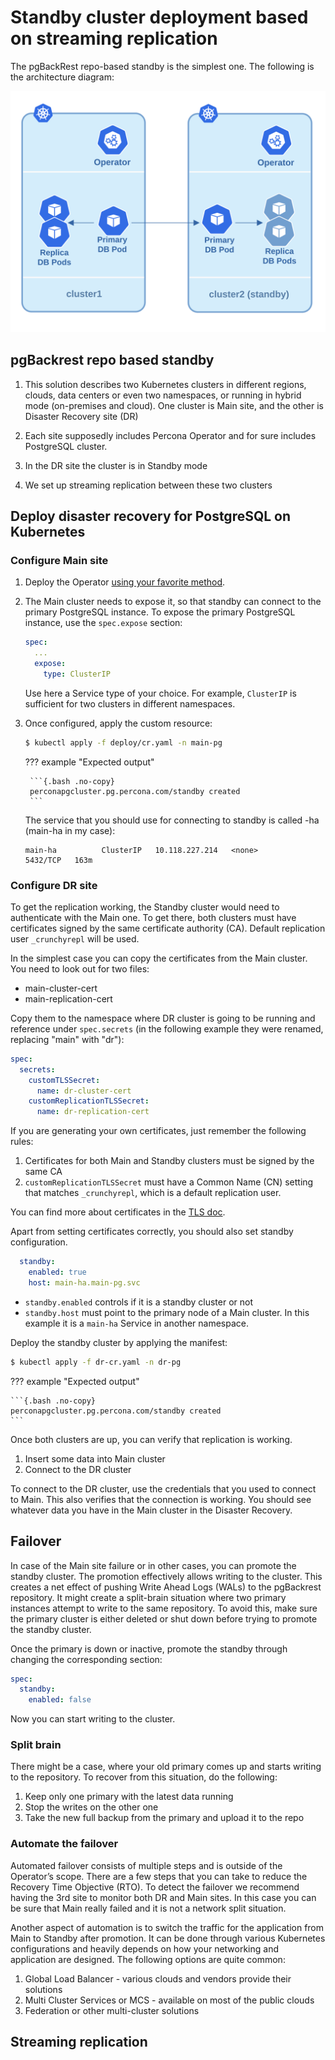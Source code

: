 # Standby cluster deployment based on streaming replication

The pgBackRest repo-based standby is the simplest one. The following is the architecture diagram:

![image](assets/images/dr-stream.svg)

## pgBackrest repo based standby

1. This solution describes two Kubernetes clusters in different regions, clouds, data centers or even two namespaces, or running in hybrid mode (on-premises and cloud). One cluster is Main site, and the other is Disaster Recovery site (DR)

2. Each site supposedly includes Percona Operator and for sure includes PostgreSQL cluster.

3. In the DR site the cluster is in Standby mode

4. We set up streaming replication between these two clusters

## Deploy disaster recovery for PostgreSQL on Kubernetes

### Configure Main site

1. Deploy the Operator [using your favorite method](System-Requirements.md#installation-guidelines).

2. The Main cluster needs to expose it, so that standby can connect to the primary PostgreSQL instance. To expose the primary PostgreSQL instance, use the `spec.expose` section:

    ```yaml
    spec:
      ...
      expose:
        type: ClusterIP
    ```

    Use here a Service type of your choice. For example, `ClusterIP` is sufficient for two clusters in different namespaces.

3. Once configured, apply the custom resource:

    ```{.bash data-prompt="$"}
    $ kubectl apply -f deploy/cr.yaml -n main-pg
    ```

    ??? example "Expected output"

        ```{.bash .no-copy}
        perconapgcluster.pg.percona.com/standby created
        ```

    The service that you should use for connecting to standby is called <clustername>-ha (main-ha in my case):

    ```text
    main-ha          ClusterIP   10.118.227.214   <none>        5432/TCP   163m
    ```

### Configure DR site

To get the replication working, the Standby cluster would need to authenticate with the Main one. To get there, both clusters must have certificates signed by the same certificate authority (CA). Default replication user `_crunchyrepl` will be used.

In the simplest case you can copy the certificates from the Main cluster. You need to look out for two files:
* main-cluster-cert
* main-replication-cert 

Copy them to the namespace where DR cluster is going to be running and reference under `spec.secrets` (in the following example they were renamed, replacing "main" with "dr"):

```yaml
spec:
  secrets:
    customTLSSecret:
      name: dr-cluster-cert
    customReplicationTLSSecret:
      name: dr-replication-cert
```

If you are generating your own certificates, just remember the following rules:

1. Certificates for both Main and Standby clusters must be signed by the same CA
2. `customReplicationTLSSecret` must have a Common Name (CN) setting that matches `_crunchyrepl`, which is a default replication user.

You can find more about certificates in the [TLS doc](TLS.md).

Apart from setting certificates correctly, you should also set standby configuration.

```yaml
  standby:
    enabled: true
    host: main-ha.main-pg.svc
```

* `standby.enabled` controls if it is a standby cluster or not
* `standby.host` must point to the primary node of a Main cluster. In this example it is a `main-ha` Service in another namespace.

Deploy the standby cluster by applying the manifest:

```{.bash data-prompt="$"}
$ kubectl apply -f dr-cr.yaml -n dr-pg
```

??? example "Expected output"

    ```{.bash .no-copy}
    perconapgcluster.pg.percona.com/standby created
    ```

Once both clusters are up, you can verify that replication is working.

1. Insert some data into Main cluster
2. Connect to the DR cluster

To connect to the DR cluster, use the credentials that you used to connect to Main. This also verifies that the connection is working. You should see whatever data you have in the Main cluster in the Disaster Recovery.


## Failover

In case of the Main site failure or in other cases, you can promote the standby cluster. The promotion effectively allows writing to the cluster. This creates a net effect of pushing Write Ahead Logs (WALs) to the pgBackrest repository. It might create a split-brain situation where two primary instances attempt to write to the same repository. To avoid this, make sure the primary cluster is either deleted or shut down before trying to promote the standby cluster.

Once the primary is down or inactive, promote the standby through changing the corresponding section:

```yaml
spec:
  standby:
    enabled: false
```

Now you can start writing to the cluster.

### Split brain

There might be a case, where your old primary comes up and starts writing to the repository. To recover from this situation, do the following:

1. Keep only one primary with the latest data running
2. Stop the writes on the other one
3. Take the new full backup from the primary and upload it to the repo

### Automate the failover

Automated failover consists of multiple steps and is outside of the Operator’s scope. There are a few steps that you can take to reduce the Recovery Time Objective (RTO). To detect the failover we recommend having the 3rd site to monitor both DR and Main sites. In this case you can be sure that Main really failed and it is not a network split situation.

Another aspect of automation is to switch the traffic for the application from Main to Standby after promotion. It can be done through various Kubernetes configurations and heavily depends on how your networking and application are designed. The following options are quite common:

1. Global Load Balancer - various clouds and vendors provide their solutions
2. Multi Cluster Services or MCS - available on most of the public clouds
3. Federation or other multi-cluster solutions

## Streaming replication


